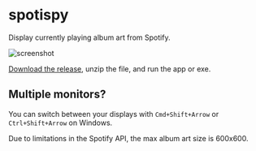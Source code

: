 # spotispy
Display currently playing album art from Spotify.

![screenshot](http://i.imgur.com/qTb56Nl.jpg)

[Download the release](https://github.com/tma02/spotispy/releases), unzip the file, and run the app or exe.

## Multiple monitors?
You can switch between your displays with ```Cmd+Shift+Arrow``` or ```Ctrl+Shift+Arrow``` on Windows.

Due to limitations in the Spotify API, the max album art size is 600x600.
